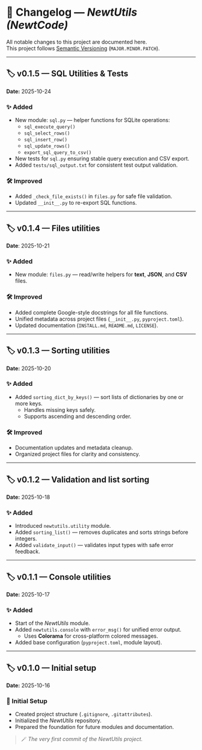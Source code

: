 # 🧾 Changelog — *NewtUtils (NewtCode)*

All notable changes to this project are documented here.  
This project follows [Semantic Versioning](https://semver.org/) (`MAJOR.MINOR.PATCH`).

---

## 🏷️ v0.1.5 — SQL Utilities & Tests

**Date:** 2025-10-24

### ✨ Added

- New module: `sql.py` — helper functions for SQLite operations:
  - `sql_execute_query()`
  - `sql_select_rows()`
  - `sql_insert_row()`
  - `sql_update_rows()`
  - `export_sql_query_to_csv()`
- New tests for `sql.py` ensuring stable query execution and CSV export.
- Added `tests/sql_output.txt` for consistent test output validation.

### 🛠️ Improved

- Added `_check_file_exists()` in `files.py` for safe file validation.
- Updated `__init__.py` to re-export SQL functions.

---

## 🏷️ v0.1.4 — Files utilities

**Date**: 2025-10-21

### ✨ Added

- New module: `files.py` — read/write helpers for **text**, **JSON**, and **CSV** files.

### 🛠️ Improved

- Added complete Google-style docstrings for all file functions.
- Unified metadata across project files (`__init__.py`, `pyproject.toml`).
- Updated documentation (`INSTALL.md`, `README.md`, `LICENSE`).

---

## 🏷️ v0.1.3 — Sorting utilities

**Date:** 2025-10-20

### ✨ Added

- Added `sorting_dict_by_keys()` — sort lists of dictionaries by one or more keys.
  - Handles missing keys safely.
  - Supports ascending and descending order.

### 🛠️ Improved

- Documentation updates and metadata cleanup.
- Organized project files for clarity and consistency.

---

## 🏷️ v0.1.2 — Validation and list sorting

**Date:** 2025-10-18

### ✨ Added

- Introduced `newtutils.utility` module.
- Added `sorting_list()` — removes duplicates and sorts strings before integers.
- Added `validate_input()` — validates input types with safe error feedback.

---

## 🏷️ v0.1.1 — Console utilities

**Date:** 2025-10-17

### ✨ Added

- Start of the *NewtUtils* module.
- Added `newtutils.console` with `error_msg()` for unified error output.
  - Uses **Colorama** for cross-platform colored messages.
- Added base configuration (`pyproject.toml`, module layout).

---

## 🏷️ v0.1.0 — Initial setup

**Date:** 2025-10-16

### 🧩 Initial Setup

- Created project structure (`.gitignore`, `.gitattributes`).
- Initialized the *NewtUtils* repository.
- Prepared the foundation for future modules and documentation.

> 🪄 *The very first commit of the NewtUtils project.*
